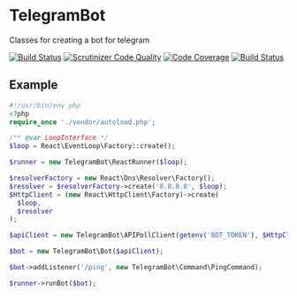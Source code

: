 # TelegramBot
Classes for creating a bot for telegram

[![Build Status](https://travis-ci.org/MehrAlsNix/TelegramBot.svg?branch=master)](https://travis-ci.org/MehrAlsNix/TelegramBot)
[![Scrutinizer Code Quality](https://scrutinizer-ci.com/g/MehrAlsNix/TelegramBot/badges/quality-score.png?b=master)](https://scrutinizer-ci.com/g/MehrAlsNix/TelegramBot/?branch=master)
[![Code Coverage](https://scrutinizer-ci.com/g/MehrAlsNix/TelegramBot/badges/coverage.png?b=master)](https://scrutinizer-ci.com/g/MehrAlsNix/TelegramBot/?branch=master)
[![Build Status](https://scrutinizer-ci.com/g/MehrAlsNix/TelegramBot/badges/build.png?b=master)](https://scrutinizer-ci.com/g/MehrAlsNix/TelegramBot/build-status/master)
## Example

```php
#!/usr/bin/env php
<?php
require_once './vendor/autoload.php';

/** @var LoopInterface */
$loop = React\EventLoop\Factory::create();

$runner = new TelegramBot\ReactRunner($loop);

$resolverFactory = new React\Dns\Resolver\Factory();
$resolver = $resolverFactory->create('8.8.8.8', $loop);
$HttpClient = (new React\HttpClient\Factory)->create(
  $loop,
  $resolver
);

$apiClient = new TelegramBot\APIPollClient(getenv('BOT_TOKEN'), $HttpClient);

$bot = new TelegramBot\Bot($apiClient);

$bot->addListener('/ping', new TelegramBot\Command\PingCommand);

$runner->runBot($bot);

```
